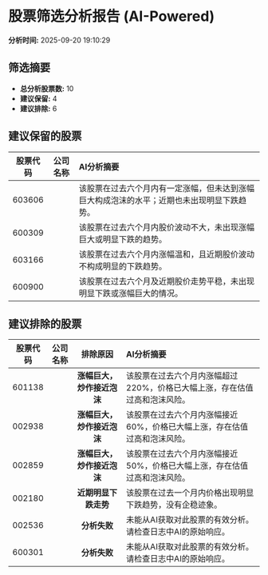 # 股票筛选分析报告 (AI-Powered)

**分析时间:** 2025-09-20 19:10:29

## 筛选摘要

- **总分析股票数:** 10
- **建议保留:** 4
- **建议排除:** 6

## 建议保留的股票

| 股票代码 | 公司名称 | AI分析摘要 |
|:---:|:---:|:---|
| 603606 |  | 该股票在过去六个月内有一定涨幅，但未达到涨幅巨大构成泡沫的水平；近期也未出现明显下跌趋势。 |
| 600309 |  | 该股票在过去六个月内股价波动不大，未出现涨幅巨大或明显下跌的趋势。 |
| 603166 |  | 该股票在过去六个月内涨幅温和，且近期股价波动不构成明显的下跌趋势。 |
| 600900 |  | 该股票在过去六个月及近期股价走势平稳，未出现明显下跌或涨幅巨大的情况。 |

## 建议排除的股票

| 股票代码 | 公司名称 | 排除原因 | AI分析摘要 |
|:---:|:---:|:---:|:---|
| 601138 |  | **涨幅巨大，炒作接近泡沫** | 该股票在过去六个月内涨幅超过220%，价格已大幅上涨，存在估值过高和泡沫风险。 |
| 002938 |  | **涨幅巨大，炒作接近泡沫** | 该股票在过去六个月内涨幅接近60%，价格已大幅上涨，存在估值过高和泡沫风险。 |
| 002859 |  | **涨幅巨大，炒作接近泡沫** | 该股票在过去六个月内涨幅接近50%，价格已大幅上涨，存在估值过高和泡沫风险。 |
| 002180 |  | **近期明显下跌走势** | 该股票在过去一个月内价格出现明显下跌趋势，没有企稳迹象。 |
| 002536 |  | **分析失败** | 未能从AI获取对此股票的有效分析。请检查日志中AI的原始响应。 |
| 600301 |  | **分析失败** | 未能从AI获取对此股票的有效分析。请检查日志中AI的原始响应。 |
